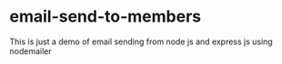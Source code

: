 # email-send-to-members
This is just a demo of email sending from node js and express js using nodemailer
